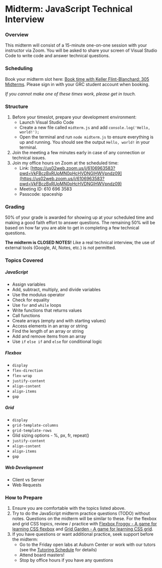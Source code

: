 # Midterm: JavaScript Technical Interview

### Overview
This midterm will consist of a 15-minute one-on-one session with your instructor via Zoom. You will be asked to share your screen of Visual Studio Code to write code and answer technical questions.

### Scheduling
Book your midterm slot here: [Book time with Keller Flint-Blanchard: 305 Midterms](https://outlook.office.com/bookwithme/user/cea5ca32f4144d5da65db8176793e9e8@greenriver.edu/meetingtype/GBE42tkH3Eq-EEHJ1u9KPQ2?anonymous&ep=mcard). Please sign in with your GRC student account when booking.

*If you cannot make one of these times work, please get in touch.*

### Structure
1. Before your timeslot, prepare your development environment:
	- Launch Visual Studio Code
	- Create a new file called `midterm.js` and add `console.log('Hello, world!');`
	- Open the terminal and run `node midterm.js` to ensure everything is up and running. You should see the output `Hello, world!` in your terminal.
2. Join the meeting a few minutes early in case of any connection or technical issues.
3. Join my office hours on Zoom at the scheduled time:
	- Link: [https://us02web.zoom.us/j/6106963583?pwd=VkFBczBxRUpMN0pHcHVDNGlHWVpndz09](https://us02web.zoom.us/j/6106963583?pwd=VkFBczBxRUpMN0pHcHVDNGlHWVpndz09)
	- Meeting ID: 610 696 3583
	- Passcode: spaceship

### Grading
50% of your grade is awarded for showing up at your scheduled time and making a good faith effort to answer questions. The remaining 50% will be based on how far you are able to get in completing a few technical questions.

**The midterm is CLOSED NOTES!** Like a real technical interview, the use of external tools (Google, AI, Notes, etc.) is not permitted.

### Topics Covered

##### JavaScript
- Assign variables
- Add, subtract, multiply, and divide variables
- Use the modulus operator
- Check for equality
- Use `for` and `while` loops
- Write functions that returns values
- Call functions
- Create arrays (empty and with starting values)
- Access elements in an array or string
- Find the length of an array or string
- Add and remove items from an array
- Use `if` `else if` and `else` for conditional logic

##### Flexbox
- `display`
- `flex-direction`
- `flex-wrap`
- `justify-content`
- `align-content`
- `align-items`
- `gap`

##### Grid
- `display` 
- `grid-template-columns`
- `grid-template-rows`
- Glid sizing options - %, px, fr, repeat()
- `justify-content`
- `align-content`
- `align-items`
- `gap`

##### Web Development
- Client vs Server
- Web Requests

### How to Prepare
1. Ensure you are comfortable with the topics listed above.
2. Try to do the JavaScript midterm practice questions (TODO) without notes. Questions on the midterm will be similar to these. For the flexbox and grid CSS topics, review / practice with [Flexbox Froggy - A game for learning CSS flexbox](https://flexboxfroggy.com/) and [Grid Garden - A game for learning CSS grid](https://cssgridgarden.com/).
3. If you have questions or want additional practice, seek support before the midterm:
	- Go to the Friday open labs at Auburn Center or work with our tutors (see the [Tutoring Schedule](https://egator.greenriver.edu/courses/2493988/pages/tutoring-schedule?module_item_id=85598895) for details)
	- Attend board masters!
	- Stop by office hours if you have any questions